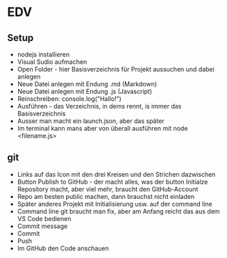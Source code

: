 # EDV

## Setup

- nodejs installieren
- Visual Sudio aufmachen
- Open Folder - hier Basisverzeichnis für Projekt aussuchen und dabei anlegen
- Neue Datei anlegen mit Endung .md (Markdown)
- Neue Datei anlegen mit Endung .js (Javascript)
- Reinschreiben: console.log("Hallo!")
- Ausführen - das Verzeichnis, in dems rennt, is immer das Basisverzeichnis
- Ausser man macht ein launch.json, aber das später
- Im terminal kann mans aber von überall ausführen mit node <filename.js>

## git

- Links auf das Icon mit den drei Kreisen und den Strichen dazwischen
- Button Publish to GitHub - der macht alles, was der button Initialze Repository macht, aber viel mehr, braucht den GitHub-Account
- Repo am besten public machen, dann brauchst nicht einladen
- Später anderes Projekt mit Initialisierung usw. auf der command line
- Command line git braucht man fix, aber am Anfang reicht das aus dem VS Code bedienen
- Commit message
- Commit
- Push
- Im GitHub den Code anschauen
